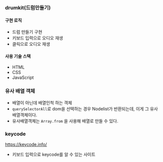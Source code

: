 ### drumkit(드럼만들기)

#### 구현 로직

- 드럼 만들기 구현
- 키보드 입력으로 오디오 재생
- 클릭으로 오디오 재생

#### 사용 기술 스택

- HTML
- CSS
- JavaScript

### 유사 배열 객체

- 배열이 아닌데 배열인척 하는 객체
- `querySelectorAll`로 dom을 선택하는 경우 Nodelist가 반환되는데, 이게 그 유사배열객체이다.
- 유사배열객체는 `Array.from` 을 사용해 배열로 만들 수 있다.

### keycode

https://keycode.info/

- 키보드 입력으로 keycode를 알 수 있는 사이트
